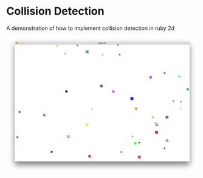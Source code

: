 # Collision Detection

A demonstration of how to implement collision detection in ruby 2d

![screenshot](screenshot.png)
